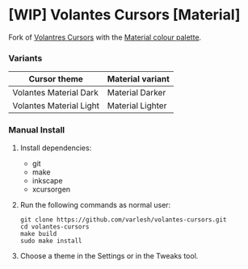 # [WIP] Volantes Cursors [Material]

Fork of [Volantres Cursors](https://github.com/varlesh/volantes-cursors) with the [Material colour palette](https://material-theme.com/).

### Variants

| Cursor theme                     | Material variant  |
|----------------------------------|-------------------|
| Volantes Material Dark           | Material Darker   |
| Volantes Material Light          | Material Lighter  |


### Manual Install

1. Install dependencies:

    - git
    - make
    - inkscape
    - xcursorgen

2. Run the following commands as normal user:

    ```console
    git clone https://github.com/varlesh/volantes-cursors.git
    cd volantes-cursors
    make build
    sudo make install
    ```

3. Choose a theme in the Settings or in the Tweaks tool.



